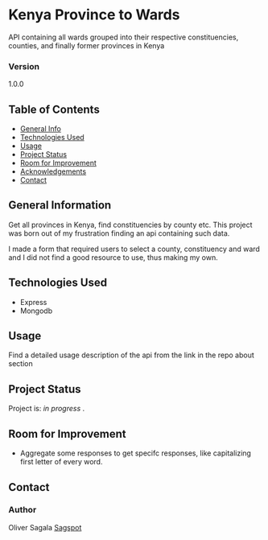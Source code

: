 # Kenya Province to Wards

API containing all wards grouped into their respective constituencies, counties, and finally former provinces in Kenya

### Version

1.0.0

## Table of Contents

- [General Info](#general-information)
- [Technologies Used](#technologies-used)
- [Usage](#usage)
- [Project Status](#project-status)
- [Room for Improvement](#room-for-improvement)
- [Acknowledgements](#acknowledgements)
- [Contact](#contact)

## General Information

Get all provinces in Kenya, find constituencies by county etc. This project was born out of my frustration finding an api containing such data.

I made a form that required users to select a county, constituency and ward and I did not find a good resource to use, thus making my own.

## Technologies Used

- Express
- Mongodb

## Usage

Find a detailed usage description of the api from the link in the repo about section

## Project Status

Project is: _in progress_ .

## Room for Improvement

- Aggregate some responses to get specifc responses, like capitalizing first letter of every word.

## Contact

### Author

Oliver Sagala
[Sagspot](https://sagspot.netlify.app/)

